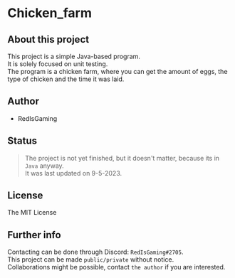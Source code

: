 # Chicken_farm
## About this project
This project is a simple Java-based program.<br/>
It is solely focused on unit testing.<br/>
The program is a chicken farm, where you can get the amount of eggs, the type of chicken and the time it was laid.

## Author
- RedIsGaming

## Status
> The project is not yet finished, but it doesn't matter, because its in `Java` anyway.<br/>
> It was last updated on 9-5-2023.

## License
The MIT License

## Further info
Contacting can be done through Discord: `RedIsGaming#2705`.<br/>
This project can be made `public/private` without notice.<br/>
Collaborations might be possible, contact `the author` if you are interested.